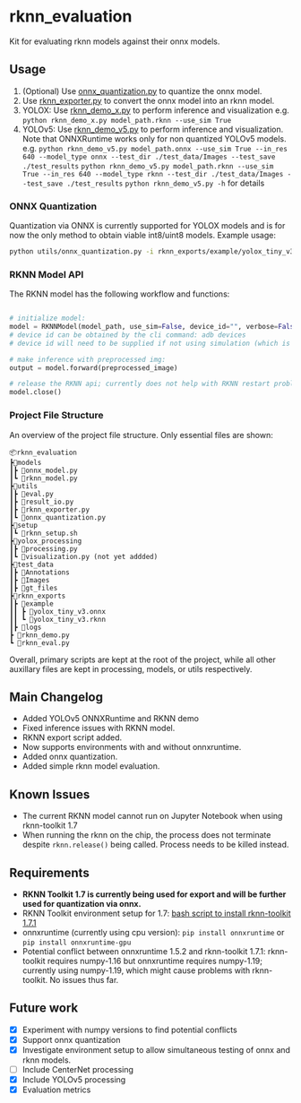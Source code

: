 # rknn_evaluation

Kit for evaluating rknn models against their onnx models.

## Usage

1. (Optional) Use [onnx_quantization.py](quantization/onnx_quantization.py) to quantize the onnx model.
1. Use [rknn_exporter.py](utils/rknn_exporter.py) to convert the onnx model into an rknn model.
1. YOLOX: Use [rknn_demo_x.py](rknn_demo_x.py) to perform inference and visualization
e.g. `python rknn_demo_x.py model_path.rknn --use_sim True`
1. YOLOv5: Use [rknn_demo_v5.py](rknn_demo_v5.py) to perform inference and visualization. Note that ONNXRuntime works only for non quantized YOLOv5 models.
e.g. 
`python rknn_demo_v5.py model_path.onnx --use_sim True --in_res 640 --model_type onnx --test_dir ./test_data/Images --test_save ./test_results`
`python rknn_demo_v5.py model_path.rknn --use_sim True --in_res 640 --model_type rknn --test_dir ./test_data/Images --test_save ./test_results`
`python rknn_demo_v5.py -h` for details

### ONNX Quantization

Quantization via ONNX is currently supported for YOLOX models and is for now the only method to obtain viable int8/uint8 models.
Example usage:

```bash
python utils/onnx_quantization.py -i rknn_exports/example/yolox_tiny_v3.onnx -o rknn_exports/yolox_tiny_v3_uint8.onnx --cal test_data/Images # only -i is a required flag.

```

### RKNN Model API

The RKNN model has the following workflow and functions:

```python

# initialize model:
model = RKNNModel(model_path, use_sim=False, device_id="", verbose=False)
# device id can be obtained by the cli command: adb devices
# device id will need to be supplied if not using simulation (which is default)

# make inference with preprocessed img:
output = model.forward(preprocessed_image)

# release the RKNN api; currently does not help with RKNN restart problem
model.close() 

```

### Project File Structure

An overview of the project file structure. Only essential files are shown:

```tree
📦rknn_evaluation
┣📂models
┃┣ 📜onnx_model.py
┃┗ 📜rknn_model.py
┣📂utils
┃┣ 📜eval.py
┃┣ 📜result_io.py
┃┣ 📜rknn_exporter.py
┃┗ 📜onnx_quantization.py
┣📂setup
┃┗ 📜rknn_setup.sh
┣📂yolox_processing
┃┣ 📜processing.py
┃┗ 📜visualization.py (not yet addded)
┣📂test_data
┃┣ 📂Annotations
┃┣ 📂Images
┃┣ 📂gt_files
┣📂rknn_exports
┃┣ 📂example
┃┃ ┣ 📜yolox_tiny_v3.onnx
┃┃ ┗ 📜yolox_tiny_v3.rknn
┃┣ 📂logs
┣ 📜rknn_demo.py
┗ 📜rknn_eval.py
```

Overall, primary scripts are kept at the root of the project, while all other auxillary files are kept in processing, models, or utils respectively.

## Main Changelog
- Added YOLOv5 ONNXRuntime and RKNN demo
- Fixed inference issues with RKNN model.
- RKNN export script added.
- Now supports environments with and without onnxruntime.
- Added onnx quantization.
- Added simple rknn model evaluation.

## Known Issues

- The current RKNN model cannot run on Jupyter Notebook when using rknn-toolkit 1.7
- When running the rknn on the chip, the process does not terminate despite `rknn.release()` being called. Process needs to be killed instead.

## Requirements

- **RKNN Toolkit 1.7 is currently being used for export and will be further used for quantization via onnx.**
- RKNN Toolkit environment setup for 1.7: [bash script to install rknn-toolkit 1.7.1](/setup/rknn_setup.sh)
- onnxruntime (currently using cpu version): `pip install onnxruntime` or `pip install onnxruntime-gpu`
- Potential conflict between onnxruntime 1.5.2 and rknn-toolkit 1.7.1: rknn-toolkit requires numpy-1.16 but onnxruntime requires numpy-1.19; currently using numpy-1.19, which might cause problems with rknn-toolkit. No issues thus far.

## Future work

- [X] Experiment with numpy versions to find potential conflicts
- [X] Support onnx quantization
- [X] Investigate environment setup to allow simultaneous testing of onnx and rknn models.
- [ ] Include CenterNet processing
- [X] Include YOLOv5 processing
- [X] Evaluation metrics

